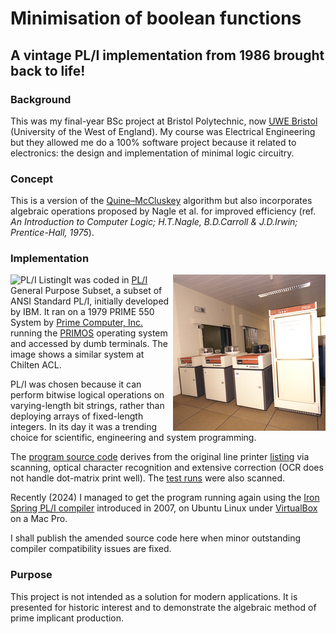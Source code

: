 # Minimisation of boolean functions

## A vintage PL/I implementation from 1986 brought back to life!

### Background
This was my final-year BSc project at Bristol Polytechnic, now [UWE Bristol](https://www.uwe.ac.uk/) (University of the West of England).
My course was Electrical Engineering
but they allowed me do a 100% software project because it related to electronics:
the design and implementation of minimal logic circuitry.

### Concept

This is a version of the [Quine–McCluskey](https://en.wikipedia.org/wiki/Quine%E2%80%93McCluskey_algorithm) algorithm
but also incorporates algebraic operations proposed by Nagle et al. for improved efficiency
(ref. *An Introduction to Computer Logic; H.T.Nagle, B.D.Carroll & J.D.Irwin; Prentice-Hall, 1975*).

### Implementation

<img src="assets/list.gif" alt="PL/I Listing" align="left">
<img src="assets/prime-550.png" alt="PR1ME 550" align="right">

It was coded in [PL/I](https://en.wikipedia.org/wiki/PL/I) General Purpose Subset,
a subset of ANSI Standard PL/I, initially developed by IBM.
It ran on a 1979 PRIME 550 System by [Prime Computer, Inc.](https://en.wikipedia.org/wiki/Prime_Computer)
running the [PRIMOS](https://en.wikipedia.org/wiki/PRIMOS) operating system
and accessed by dumb terminals.
The image shows a similar system at Chilten ACL.

PL/I was chosen because it can perform bitwise logical operations on varying-length bit strings,
rather than deploying arrays of fixed-length integers.
In its day it was a trending choice for scientific, engineering and system programming.

The [program source code](1986/1986-bool_min.pli)
derives from the original line printer [listing](1986/1986-list-lineprint.pdf)
via scanning, optical character recognition and extensive correction
(OCR does not handle dot-matrix print well).
The [test runs](1986/1986-runs-lineprint.pdf) were also scanned.

Recently (2024) I managed to get the program running again using
the [Iron Spring PL/I compiler](http://www.iron-spring.com/) introduced in 2007,
on Ubuntu Linux under [VirtualBox](https://www.virtualbox.org/) on a Mac Pro.

I shall publish the amended source code here
when minor outstanding compiler compatibility issues are fixed.

### Purpose

This project is not intended as a solution for modern applications.
It is presented for historic interest and to demonstrate the algebraic method of prime implicant production.

